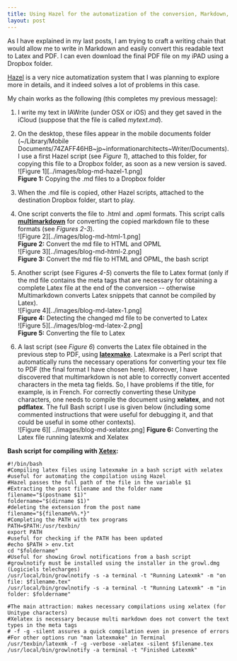 ```yaml
---
title: Using Hazel for the automatization of the conversion, Markdown, XeLatex,  PDF
layout: post
---
```

As I have explained in my last posts, I am trying to craft a writing chain that would allow me to write in Markdown and easily convert this readable text to Latex and PDF. I can even download the final PDF file on my iPAD using a Dropbox folder.

[Hazel](http://www.noodlesoft.com/hazel.php "Noodlesoft | Hazel") is a very nice automatization system that I was planning to explore more in details, and it indeed solves a lot of problems in this case.


My chain works as the following (this completes my previous message):

1. I write my text in IAWrite (under OSX or iOS) and they get saved in the iCloud (suppose that the file is called *mytext.md*).
2. On the desktop, these files appear in the mobile documents folder (~/Library/Mobile Documents/74ZAFF46HB~jp~informationarchitects~Writer/Documents). I use a first Hazel script (see *Figure 1*), attached to this folder, for copying this file to a Dropbox folder, as soon as a new version is saved.  
![Figure 1][../images/blog-md-hazel-1.png]  
**Figure 1:** Copying the .md files to a Dropbox folder  
3. When the .md file is copied, other Hazel scripts, attached to the destination Dropbox folder, start to play. 
4. One script converts the file to .html and .opml formats. This script calls **[multimarkdown](http://fletcherpenney.net/multimarkdown/ "MultiMarkdown")** for converting the copied markdown file to these formats (see *Figures 2-3*).  
![Figure 2][../images/blog-md-html-1.png]  
**Figure 2:** Convert the md file to HTML and OPML  
![Figure 3][../images/blog-md-html-2.png]  
**Figure 3:** Convert the md file to HTML and OPML, the bash script  

5. Another script (see Figures *4-5*) converts the file to Latex format (only if the md file contains the meta tags that are necessary for obtaining a complete Latex file at the end of the conversion -- otherwise Multimarkdown converts Latex snippets that cannot be compiled by Latex).  
![Figure 4][../images/blog-md-latex-1.png]  
**Figure 4:** Detecting the changed md file to be converted to Latex  
![Figure 5][../images/blog-md-latex-2.png]  
**Figure 5:** Converting the file to Latex
6. A last script (see *Figure 6*) converts the Latex file obtained in the previous step to PDF, using **[latexmake](http://xpt.sourceforge.net/tools/latexmake/ "LatexMake - makefile for Latex compiling")**. Latexmake is a Perl script that automatically runs the necessary operations for converting your tex file to PDF (the final format I have chosen here). Moreover, I have discovered that multimarkdown is not able to correctly convert accented characters in the meta tag fields. So, I have problems if the title, for example, is in French. For correctly converting these Unitype characters, one needs to compile the document using **xelatex**, and not **pdflatex**. The full Bash script I use is given below (including some commented instructions that were useful for debugging it, and that could be useful in some other contexts).  
![Figure 6][ ../images/blog-md-xelatex.png] 
**Figure 6:** Converting the Latex file running latexmk and Xelatex

**Bash script for compiling with [Xetex](http://en.wikipedia.org/wiki/XeTeX "XeTeX - Wikipedia, the free encyclopedia"):**

    #!/bin/bash
    #Compiling latex files using latexmake in a bash script with xelatex
    #useful for automating the compilation using Hazel
    #Hazel passes the full path of the file in the variable $1
    #Extracting the post filename and the folder name
    filename="$(postname $1)"
    foldername="$(dirname $1)"
    #deleting the extension from the post name
    filename="${filename%%.*}"
    #Completing the PATH with tex programs
    PATH=$PATH:/usr/texbin/
    export PATH
    #useful for checking if the PATH has been updated
    #echo $PATH > env.txt
    cd "$foldername"
    #Useful for showing Growl notifications from a bash script
    #growlnotify must be installed using the installer in the growl.dmg (Logiciels telecharges)
    /usr/local/bin/growlnotify -s -a terminal -t "Running Latexmk" -m "on file: $filename.tex"
    /usr/local/bin/growlnotify -s -a terminal -t "Running Latexmk" -m "in folder: $foldername"
    
    #The main attraction: makes necessary compilations using xelatex (for Unitype characters)
    #Xelatex is necessary because multi markdown does not convert the text types in the meta tags
    # -f -g -silent assures a quick compilation even in presence of errors
    #For other options run "man latexmake" in Terminal
    /usr/texbin/latexmk -f -g -verbose -xelatex -silent $filename.tex
    /usr/local/bin/growlnotify -a terminal -t "Finished Latexmk"



 [fig1]: https://dl.dropbox.com/s/vm7qe9q8nvwf901/blog-md-hazel-1.png?dl=1 "Figure 1"

 [fig2]: https://www.dropbox.com/s/y9udt63ogieq2xq/blog-md-html-1.png?dl=1 "Figure 2"
 
 [fig3]: https://www.dropbox.com/s/37awzzfwufkzt32/blog-md-html-2.png?dl=1 "Figure 3"
 
 [fig4]: https://www.dropbox.com/s/j6szq9xyjg5p0i7/blog-md-latex-1.png?dl=1 "Figure 4"
 
 [fig5]: https://www.dropbox.com/s/m8bu3u0w62rv8ep/blog-md-latex-2.png?dl=1 "Figure 5"
 
 [fig6]: https://www.dropbox.com/s/05vnjbysvtugsz3/blog-md-xelatex.png?dl=1 "Figure 6"